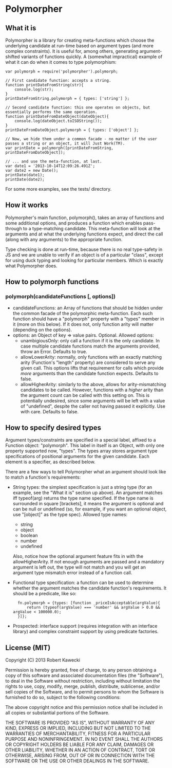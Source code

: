 # Polymorpher

## What it is

Polymorpher is a library for creating meta-functions which choose the underlying candidate at run-time based on argument types (and more complex constraints). It is useful for, among others, generating argument-shifted variants of functions quickly.
A (somewhat impractical) example of what it can do when it comes to type polymorphism:

	var polymorph = require('polymorpher').polymorph;
	
	// First candidate function: accepts a string.
	function printDateFromString(str){
		console.log(str);
	}
	printDateFromString.polymorph = { types: ['string'] };
	
	// Second candidate function: this one operates on objects, but essentially performs the same operation.
	function printDateFromDateObject(dateObject){
		console.log(dateObject.toISOString());
	}
	printDateFromDateObject.polymorph = { types: ['object'] };
	
	// Now, we hide them under a common facade - no matter if the user passes a string or an object, it will Just Work(TM).
	var printDate = polymorph([printDateFromString, printDateFromDateObject]);
	
	// ... and use the meta-function, at last.
	var date1 = '2013-10-14T12:09:26.491Z';
	var date2 = new Date();
	printDate(date1);
	printDate(date2);
	
For some more examples, see the tests/ directory.

## How it works

Polymorpher's main function, polymorph(), takes an array of functions and some additional options, and produces a function which enables pass-through to a type-matching candidate. This meta-function will look at the arguments and at what the underlying functions expect, and direct the call (along with any arguments) to the appropriate function.

Type checking is done at run-time, because there is no real type-safety in JS and we are unable to verify if an object is of a particular "class", except for using duck typing and looking for particular members. Which is exactly what Polymorpher does.

## How to polymorph functions

### polymorph(candidateFunctions [, options])
* candidateFunctions: an Array of functions that should be hidden under the common facade of the polymorphic meta-function. Each such function should have a "polymorph" property with a "types" member in it (more on this below). If it does not, only function arity will matter (depending on the options).
* options: an Object of key => value pairs. Optional. Allowed options:
	* unambigiousOnly: only call a function if it is the only candidate. In case multiple candidate functions match the arguments provided, throw an Error. Defaults to true.
	* allowLowerArity: normally, only functions with an exactly matching arity (Function's "length" property) are considered to serve any given call. This options lifts that requirement for calls which provide _more_ arguments than the candidate function expects. Defaults to false.
	* allowHigherArity: similarly to the above, allows for arity-mismatching candidates to be called. However, functions with a _higher_ arity than the argument count can be called with this setting on. This is potentially undesired, since some arguments will be left with a value of "undefined", despite the caller not having passed it explicitly. Use with care. Defaults to false.

## How to specify desired types

Argument types/constraints are specified in a special label, affixed to a Function object: "polymorph". This label in itself is an Object, with only one property supported now, "types".
The types array stores argument type specifications of positional arguments for the given candidate. Each element is a specifier, as described below.

There are a few ways to tell Polymorpher what an argument should look like to match a function's requirements:

* String types: the simplest specification is just a string type (for an example, see the "What it is" section up above). An argument matches iff typeof(arg) returns the type name specified. If the type name is surrounded in square [brackets], it means the argument is optional and can be null or undefined (so, for example, if you want an optional object, use "[object]" as the type spec). Allowed type names:
	* string
	* object
	* boolean
	* number
	* undefined
	
	Also, notice how the optional argument feature fits in with the allowHigherArity. If not enough arguments are passed and a mandatory argument is left out, the type will not match and you will get an argument type mismatch error instead of a function call.
* Functional type specification: a function can be used to determine whether the argument matches the candidate function's requirements. It should be a predicate, like so:
	
		fn.polymorph = {types: [function _priceIsAcceptable(argValue){
			return (typeof(argValue) === 'number' && argValue > 0.0 && argValue < 100000.0);
		}]};
* Prospected: interface support (requires integration with an interface library) and complex constraint support by using predicate factories.

## License (MIT)

Copyright (C) 2013 Robert Kawecki


Permission is hereby granted, free of charge, to any person obtaining a copy of this software and associated documentation files (the "Software"), to deal in the Software without restriction, including without limitation the rights to use, copy, modify, merge, publish, distribute, sublicense, and/or sell copies of the Software, and to permit persons to whom the Software is furnished to do so, subject to the following conditions:

The above copyright notice and this permission notice shall be included in all copies or substantial portions of the Software.

THE SOFTWARE IS PROVIDED "AS IS", WITHOUT WARRANTY OF ANY KIND, EXPRESS OR IMPLIED, INCLUDING BUT NOT LIMITED TO THE WARRANTIES OF MERCHANTABILITY, FITNESS FOR A PARTICULAR PURPOSE AND NONINFRINGEMENT. IN NO EVENT SHALL THE AUTHORS OR COPYRIGHT HOLDERS BE LIABLE FOR ANY CLAIM, DAMAGES OR OTHER LIABILITY, WHETHER IN AN ACTION OF CONTRACT, TORT OR OTHERWISE, ARISING FROM, OUT OF OR IN CONNECTION WITH THE SOFTWARE OR THE USE OR OTHER DEALINGS IN THE SOFTWARE.
